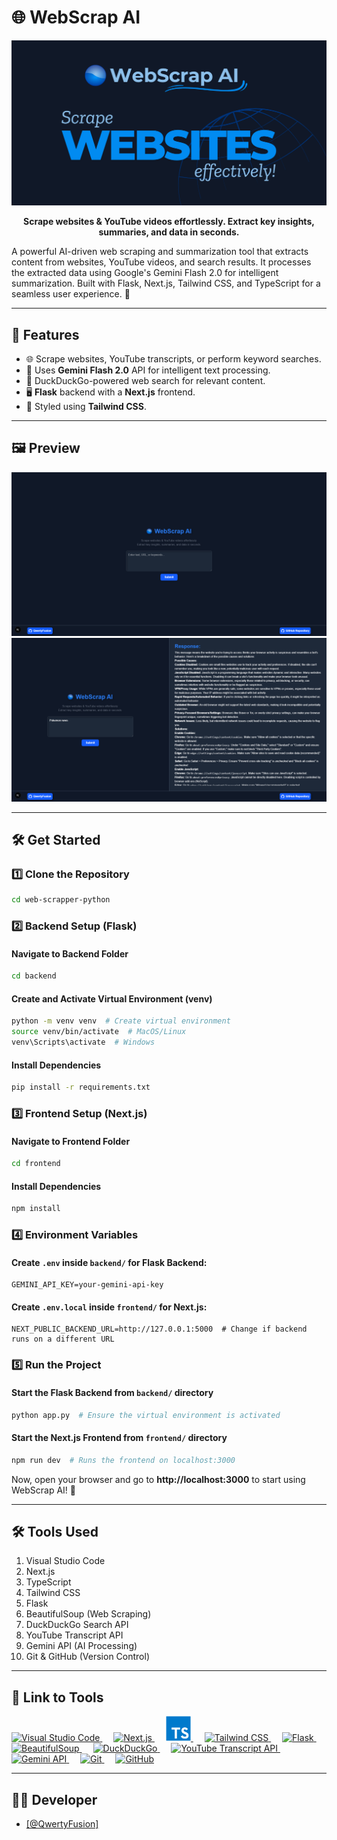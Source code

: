 # 🌐 WebScrap AI

![WebScrap AI](./preview/banner.png)

<p align="center"><strong>Scrape websites & YouTube videos effortlessly. Extract key insights, summaries, and data in seconds.</strong></p>

A powerful AI-driven web scraping and summarization tool that extracts content from websites, YouTube videos, and search results. It processes the extracted data using Google's Gemini Flash 2.0 for intelligent summarization. Built with Flask, Next.js, Tailwind CSS, and TypeScript for a seamless user experience. 🚀

---

## 🚀 Features

- 🌐 Scrape websites, YouTube transcripts, or perform keyword searches.
- 🤖 Uses **Gemini Flash 2.0** API for intelligent text processing.
- 🔎 DuckDuckGo-powered web search for relevant content.
- 🖥️ **Flask** backend with a **Next.js** frontend.
- 🎨 Styled using **Tailwind CSS**.

---

## 🖼️ Preview
![Home Page](./preview/home_page.png) 
![Search Result](./preview/result.png)

---

## 🛠️ Get Started

### 1️⃣ Clone the Repository
```sh
cd web-scrapper-python
```

### 2️⃣ Backend Setup (Flask)

#### Navigate to Backend Folder
```sh
cd backend
```

#### Create and Activate Virtual Environment (venv)
```sh
python -m venv venv  # Create virtual environment
source venv/bin/activate  # MacOS/Linux
venv\Scripts\activate  # Windows
```

#### Install Dependencies
```sh
pip install -r requirements.txt
```

### 3️⃣ Frontend Setup (Next.js)

#### Navigate to Frontend Folder
```sh
cd frontend
```

#### Install Dependencies
```sh
npm install
```

### 4️⃣ Environment Variables

#### Create `.env` inside `backend/` for Flask Backend:
```env
GEMINI_API_KEY=your-gemini-api-key
```

#### Create `.env.local` inside `frontend/` for Next.js:
```env
NEXT_PUBLIC_BACKEND_URL=http://127.0.0.1:5000  # Change if backend runs on a different URL
```

### 5️⃣ Run the Project

#### Start the Flask Backend from `backend/` directory
```sh
python app.py  # Ensure the virtual environment is activated
```

#### Start the Next.js Frontend from `frontend/` directory
```sh
npm run dev  # Runs the frontend on localhost:3000
```

Now, open your browser and go to **http://localhost:3000** to start using WebScrap AI! 🚀

---

## 🛠 Tools Used  

<ol>
  <li>Visual Studio Code</li>
  <li>Next.js</li>
  <li>TypeScript</li>
  <li>Tailwind CSS</li>
  <li>Flask</li>
  <li>BeautifulSoup (Web Scraping)</li>
  <li>DuckDuckGo Search API</li>
  <li>YouTube Transcript API</li>
  <li>Gemini API (AI Processing)</li>
  <li>Git & GitHub (Version Control)</li>
</ol>

---

## 🔗 Link to Tools  

<p align="left">
<a href="https://code.visualstudio.com" target="_blank" rel="noreferrer">
  <img src="https://www.vectorlogo.zone/logos/visualstudio_code/visualstudio_code-icon.svg" alt="Visual Studio Code" width="40" height="40"/>
</a>&emsp;
<a href="https://nextjs.org/" target="_blank" rel="noreferrer">
  <img src="https://marcbruederlin.gallerycdn.vsassets.io/extensions/marcbruederlin/next-icons/0.1.0/1723747598319/Microsoft.VisualStudio.Services.Icons.Default" alt="Next.js" width="40" height="40"/>
</a>&emsp;
<a href="https://www.typescriptlang.org/" target="_blank" rel="noreferrer">
  <img src="https://raw.githubusercontent.com/devicons/devicon/master/icons/typescript/typescript-original.svg" alt="TypeScript" width="40" height="40"/>
</a>&emsp;
<a href="https://tailwindcss.com/" target="_blank" rel="noreferrer">
  <img src="https://www.vectorlogo.zone/logos/tailwindcss/tailwindcss-icon.svg" alt="Tailwind CSS" width="40" height="40"/>
</a>&emsp;
<a href="https://flask.palletsprojects.com/" target="_blank" rel="noreferrer">
  <img src="https://play-lh.googleusercontent.com/ekpyJiZppMBBxCR5hva9Zz1pr3MYlFP-vWTYR3eIU7HOMAmg3jCJengHJ1GFgFMyyYc" alt="Flask" width="40" height="40"/>
</a>&emsp;
<a href="https://www.crummy.com/software/BeautifulSoup/" target="_blank" rel="noreferrer">
  <img src="https://cdn-icons-png.flaticon.com/512/1348/1348781.png" alt="BeautifulSoup" width="40" height="40"/>
</a>&emsp;
<a href="https://duckduckgo.com/" target="_blank" rel="noreferrer">
  <img src="https://cdn-llcdl.nitrocdn.com/QAgOfWkPLJQEZBsznqhKTXqQaWtXlbkU/assets/images/optimized/rev-f21cbe9/direction.com/wp-content/uploads/2023/05/duckduckgo.png" alt="DuckDuckGo" width="40" height="40"/>
</a>&emsp;
<a href="https://developers.google.com/youtube/v3/docs/captions" target="_blank" rel="noreferrer">
  <img src="https://upload.wikimedia.org/wikipedia/commons/e/ef/Youtube_logo.png" alt="YouTube Transcript API" width="40" />
</a>&emsp;
<a href="https://ai.google.dev/" target="_blank" rel="noreferrer">
  <img src="https://pipedream.com/s.v0/app_ArhjGP/logo/orig" alt="Gemini API" width="40" height="40"/>
</a>&emsp;
<a href="https://git-scm.com/" target="_blank" rel="noreferrer">
  <img src="https://www.vectorlogo.zone/logos/git-scm/git-scm-icon.svg" alt="Git" width="40" height="40"/>
</a>&emsp;
<a href="https://github.com/" target="_blank" rel="noreferrer">
  <img src="https://uxwing.com/wp-content/themes/uxwing/download/brands-and-social-media/github-white-icon.png" alt="GitHub" width="40" height="40"/>
</a>
</p>

---

## 👨‍💻 Developer  

<ul>
  <li><a href="https://github.com/QwertyFusion">[@QwertyFusion]</a></li>
</ul>
